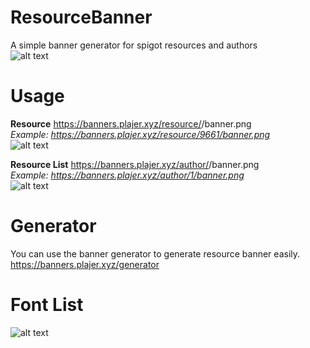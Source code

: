 # ResourceBanner
A simple banner generator for spigot resources and authors<br>
![alt text](https://banners.plajer.xyz/status/stats.png?width=800)

# Usage
<strong>Resource</strong>
https://banners.plajer.xyz/resource/<resourceID>/banner.png<br>
<i>Example: https://banners.plajer.xyz/resource/9661/banner.png</i><br>
![alt text](https://banners.plajer.xyz/resource/9661/banner.png?width=400)
  
<strong>Resource List</strong>
https://banners.plajer.xyz/author/<authorID>/banner.png<br>
<i>Example: https://banners.plajer.xyz/author/1/banner.png</i><br>
![alt text](https://banners.plajer.xyz/author/1/banner.png?width=1200)
  
# Generator
You can use the banner generator to generate resource banner easily.
https://banners.plajer.xyz/generator

# Font List
![alt text](https://banners.plajer.xyz/fonts/f.png)
